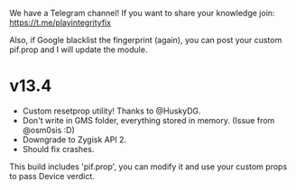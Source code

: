We have a Telegram channel!
If you want to share your knowledge join:
https://t.me/playintegrityfix

Also, if Google blacklist the fingerprint (again), you can post your custom pif.prop and I will update the module.

# v13.4

- Custom resetprop utility! Thanks to @HuskyDG.
- Don't write in GMS folder, everything stored in memory. (Issue from @osm0sis :D)
- Downgrade to Zygisk API 2.
- Should fix crashes.

This build includes 'pif.prop', you can modify it and use your custom props to pass Device verdict.